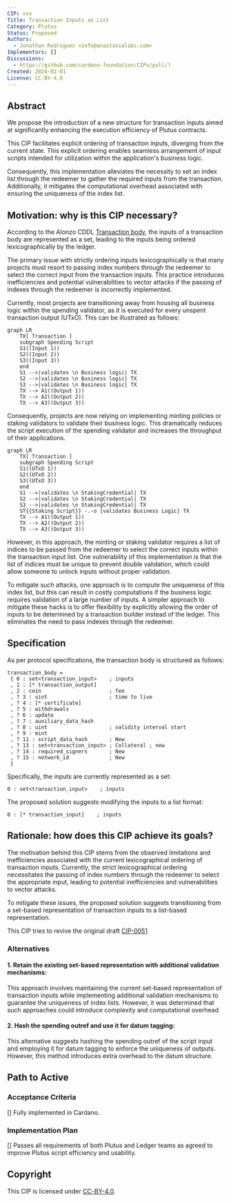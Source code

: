 ```yaml
---
CIP: xxx
Title: Transaction Inputs as List
Category: Plutus
Status: Proposed
Authors:
  - Jonathan Rodriguez <info@anastasialabs.com>
Implementors: []
Discussions:
  - https://github.com/cardano-foundation/CIPs/pull/?
Created: 2024-02-01
License: CC-BY-4.0
---
```


<!-- Existing categories:

- Meta     | For meta-CIPs which typically serves another category or group of categories.
- Wallets  | For standardisation across wallets (hardware, full-node or light).
- Tokens   | About tokens (fungible or non-fungible) and minting policies in general.
- Metadata | For proposals around metadata (on-chain or off-chain).
- Tools    | A broad category for ecosystem tools not falling into any other category.
- Plutus   | Changes or additions to Plutus
- Ledger   | For proposals regarding the Cardano ledger (including Reward Sharing Schemes)
- Catalyst | For proposals affecting Project Catalyst / the Jörmungandr project

-->

## Abstract
<!-- A short (\~200 word) description of the proposed solution and the technical issue being addressed. -->
We propose the introduction of a new structure for transaction inputs aimed at significantly enhancing the execution efficiency of Plutus contracts. 

This CIP facilitates explicit ordering of transaction inputs, diverging from the current state. This explicit ordering enables seamless arrangement of input scripts intended for utilization within the application's business logic. 

Consequently, this implementation alleviates the necessity to set an index list through the redeemer to gather the required inputs from the transaction. Additionally, it mitigates the computational overhead associated with ensuring the uniqueness of the index list.

## Motivation: why is this CIP necessary?
<!-- A clear explanation that introduces the reason for a proposal, its use cases and stakeholders. If the CIP changes an established design then it must outline design issues that motivate a rework. For complex proposals, authors must write a Cardano Problem Statement (CPS) as defined in CIP-9999 and link to it as the `Motivation`. -->
According to the Alonzo CDDL [Transaction body](https://github.com/IntersectMBO/cardano-ledger/blob/c158b4298d34cdef3340e600739422ca72a713cd/eras/alonzo/impl/cddl-files/alonzo.cddl#L55), the inputs of a transaction body are represented as a set, leading to the inputs being ordered lexicographically by the ledger.

The primary issue with strictly ordering inputs lexicographically is that many projects must resort to passing index numbers through the redeemer to select the correct input from the transaction inputs. This practice introduces inefficiencies and potential vulnerabilities to vector attacks if the passing of indexes through the redeemer is incorrectly implemented.

Currently, most projects are transitioning away from housing all business logic within the spending validator, as it is executed for every unspent transaction output (UTxO). This can be illustrated as follows:
```mermaid
graph LR
    TX[ Transaction ]
    subgraph Spending Script
    S1((Input 1))
    S2((Input 2))
    S3((Input 3))
    end
    S1 -->|validates \n Business logic| TX
    S2 -->|validates \n Business logic| TX
    S3 -->|validates \n Business logic| TX
    TX --> A1((Output 1))
    TX --> A2((Output 2))
    TX --> A3((Output 3))
```

Consequently, projects are now relying on implementing minting policies or staking validators to validate their business logic. This dramatically reduces the script execution of the spending validator and increases the throughput of their applications.

```mermaid
graph LR
    TX[ Transaction ]
    subgraph Spending Script
    S1((UTxO 1))
    S2((UTxO 2))
    S3((UTxO 3))
    end
    S1 -->|validates \n StakingCredential| TX
    S2 -->|validates \n StakingCredential| TX
    S3 -->|validates \n StakingCredential| TX
    ST{{Staking Script}} -.-o |validates Business Logic| TX
    TX --> A1((Output 1))
    TX --> A2((Output 2))
    TX --> A3((Output 3))
```
However, in this approach, the minting or staking validator requires a list of indices to be passed from the redeemer to select the correct inputs within the transaction input list. One vulnerability of this implementation is that the list of indices must be unique to prevent double validation, which could allow someone to unlock inputs without proper validation.

To mitigate such attacks, one approach is to compute the uniqueness of this index list, but this can result in costly computations if the business logic requires validation of a large number of inputs. A simpler approach to mitigate these hacks is to offer flexibility by explicitly allowing the order of inputs to be determined by a transaction builder instead of the ledger. This eliminates the need to pass indexes through the redeemer.

## Specification
<!-- The technical specification should describe the proposed improvement in sufficient technical detail. In particular, it should provide enough information that an implementation can be performed solely on the basis of the design in the CIP. This is necessary to facilitate multiple, interoperable implementations. This must include how the CIP should be versioned, if not covered under an optional Versioning main heading. If a proposal defines structure of on-chain data it must include a CDDL schema in its specification.-->
As per protocol specifications, the transaction body is structured as follows:
```
transaction_body =
 { 0 : set<transaction_input>    ; inputs
 , 1 : [* transaction_output]
 , 2 : coin                      ; fee
 , ? 3 : uint                    ; time to live
 , ? 4 : [* certificate]
 , ? 5 : withdrawals
 , ? 6 : update
 , ? 7 : auxiliary_data_hash
 , ? 8 : uint                    ; validity interval start
 , ? 9 : mint
 , ? 11 : script_data_hash       ; New
 , ? 13 : set<transaction_input> ; Collateral ; new
 , ? 14 : required_signers       ; New
 , ? 15 : network_id             ; New
 }
```

Specifically, the inputs are currently represented as a set:
```
0 : set<transaction_input>    ; inputs
```

The proposed solution suggests modifying the inputs to a list format:
```
0 : [* transaction_input]    ; inputs
```



## Rationale: how does this CIP achieve its goals?
<!-- The rationale fleshes out the specification by describing what motivated the design and what led to particular design decisions. It should describe alternate designs considered and related work. The rationale should provide evidence of consensus within the community and discuss significant objections or concerns raised during the discussion.

It must also explain how the proposal affects the backward compatibility of existing solutions when applicable. If the proposal responds to a CPS, the 'Rationale' section should explain how it addresses the CPS, and answer any questions that the CPS poses for potential solutions.
-->
The motivation behind this CIP stems from the observed limitations and inefficiencies associated with the current lexicographical ordering of transaction inputs. Currently, the strict lexicographical ordering necessitates the passing of index numbers through the redeemer to select the appropriate input, leading to potential inefficiencies and vulnerabilities to vector attacks.

To mitigate these issues, the proposed solution suggests transitioning from a set-based representation of transaction inputs to a list-based representation.

This CIP tries to revive the original draft [CIP-0051](https://github.com/cardano-foundation/CIPs/pull/231)

### Alternatives
#### 1. Retain the existing set-based representation with additional validation mechanisms: 

This approach involves maintaining the current set-based representation of transaction inputs while implementing additional validation mechanisms to guarantee the uniqueness of index lists.
However, it was determined that such approaches could introduce complexity and computational overhead

#### 2. Hash the spending outref and use it for datum tagging: 
  
This alternative suggests hashing the spending outref of the script input and employing it for datum tagging to enforce the uniqueness of outputs. However, this method introduces extra overhead to the datum structure.

## Path to Active

### Acceptance Criteria
<!-- Describes what are the acceptance criteria whereby a proposal becomes 'Active' -->
[] Fully implemented in Cardano.

### Implementation Plan
<!-- A plan to meet those criteria or `N/A` if an implementation plan is not applicable. -->

<!-- OPTIONAL SECTIONS: see CIP-0001 > Document > Structure table -->
[] Passes all requirements of both Plutus and Ledger teams as agreed to improve Plutus script efficiency and usability.


## Copyright
<!-- The CIP must be explicitly licensed under acceptable copyright terms.  Uncomment the one you wish to use (delete the other one) and ensure it matches the License field in the header:

<!-- This CIP is licensed under [CC-BY-4.0](https://creativecommons.org/licenses/by/4.0/legalcode). -->
<!-- This CIP is licensed under [Apache-2.0](http://www.apache.org/licenses/LICENSE-2.0). -->

This CIP is licensed under [CC-BY-4.0](https://creativecommons.org/licenses/by/4.0/legalcode).

